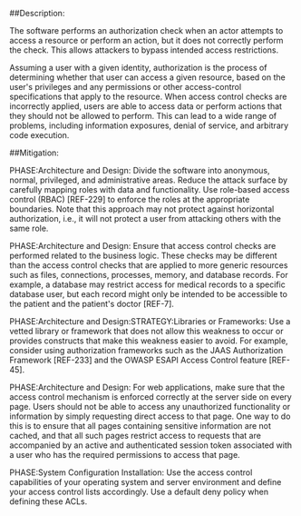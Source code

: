 ##Description:

The software performs an authorization check when an actor attempts to access a resource or perform an action, but it does not correctly perform the check. This allows attackers to bypass intended access restrictions.

Assuming a user with a given identity, authorization is the process of determining whether that user can access a given resource, based on the user's privileges and any permissions or other access-control specifications that apply to the resource. When access control checks are incorrectly applied, users are able to access data or perform actions that they should not be allowed to perform. This can lead to a wide range of problems, including information exposures, denial of service, and arbitrary code execution.

##Mitigation:


PHASE:Architecture and Design:
Divide the software into anonymous, normal, privileged, and administrative areas. Reduce the attack surface by carefully mapping roles with data and functionality. Use role-based access control (RBAC) [REF-229] to enforce the roles at the appropriate boundaries. Note that this approach may not protect against horizontal authorization, i.e., it will not protect a user from attacking others with the same role.

PHASE:Architecture and Design:
Ensure that access control checks are performed related to the business logic. These checks may be different than the access control checks that are applied to more generic resources such as files, connections, processes, memory, and database records. For example, a database may restrict access for medical records to a specific database user, but each record might only be intended to be accessible to the patient and the patient's doctor [REF-7].

PHASE:Architecture and Design:STRATEGY:Libraries or Frameworks:
Use a vetted library or framework that does not allow this weakness to occur or provides constructs that make this weakness easier to avoid. For example, consider using authorization frameworks such as the JAAS Authorization Framework [REF-233] and the OWASP ESAPI Access Control feature [REF-45].

PHASE:Architecture and Design:
For web applications, make sure that the access control mechanism is enforced correctly at the server side on every page. Users should not be able to access any unauthorized functionality or information by simply requesting direct access to that page. One way to do this is to ensure that all pages containing sensitive information are not cached, and that all such pages restrict access to requests that are accompanied by an active and authenticated session token associated with a user who has the required permissions to access that page.

PHASE:System Configuration Installation:
Use the access control capabilities of your operating system and server environment and define your access control lists accordingly. Use a default deny policy when defining these ACLs.

